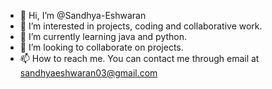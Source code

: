 - 👋 Hi, I’m @Sandhya-Eshwaran
- 👀 I’m interested in projects, coding and collaborative work.
- 🌱 I’m currently learning java and python.
- 💞️ I’m looking to collaborate on projects.
- 📫 How to reach me. You can contact me through email at sandhyaeshwaran03@gmail.com

<!---
Sandhya-Eshwaran/Sandhya-Eshwaran is a ✨ special ✨ repository because its `README.md` (this file) appears on your GitHub profile.
You can click the Preview link to take a look at your changes.
--->
